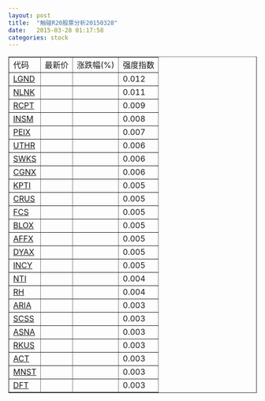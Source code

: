 ```yaml
---
layout: post
title:  "触碰R20股票分析20150328"
date:   2015-03-28 01:17:58
categories: stock
---
```

<script type="text/javascript">
var stockList = []
stockList.push('gb_lgnd');
stockList.push('gb_nlnk');
stockList.push('gb_rcpt');
stockList.push('gb_insm');
stockList.push('gb_peix');
stockList.push('gb_uthr');
stockList.push('gb_swks');
stockList.push('gb_cgnx');
stockList.push('gb_kpti');
stockList.push('gb_crus');
stockList.push('gb_fcs');
stockList.push('gb_blox');
stockList.push('gb_affx');
stockList.push('gb_dyax');
stockList.push('gb_incy');
stockList.push('gb_nti');
stockList.push('gb_rh');
stockList.push('gb_aria');
stockList.push('gb_scss');
stockList.push('gb_asna');
stockList.push('gb_rkus');
stockList.push('gb_act');
stockList.push('gb_mnst');
stockList.push('gb_dft');
</script>

<table border="1">
 <tr>
 <td>代码</td>
  <td>最新价</td>
  <td>涨跌幅(%)</td>
 <td>强度指数</td>
</tr>
  <tr id="lgnd"><td><a href="http://stock.finance.sina.com.cn/usstock/quotes/LGND.html" target="_blank">LGND</a></td><td></td><td></td><td>0.012</td></tr>
  <tr id="nlnk"><td><a href="http://stock.finance.sina.com.cn/usstock/quotes/NLNK.html" target="_blank">NLNK</a></td><td></td><td></td><td>0.011</td></tr>
  <tr id="rcpt"><td><a href="http://stock.finance.sina.com.cn/usstock/quotes/RCPT.html" target="_blank">RCPT</a></td><td></td><td></td><td>0.009</td></tr>
  <tr id="insm"><td><a href="http://stock.finance.sina.com.cn/usstock/quotes/INSM.html" target="_blank">INSM</a></td><td></td><td></td><td>0.008</td></tr>
  <tr id="peix"><td><a href="http://stock.finance.sina.com.cn/usstock/quotes/PEIX.html" target="_blank">PEIX</a></td><td></td><td></td><td>0.007</td></tr>
  <tr id="uthr"><td><a href="http://stock.finance.sina.com.cn/usstock/quotes/UTHR.html" target="_blank">UTHR</a></td><td></td><td></td><td>0.006</td></tr>
  <tr id="swks"><td><a href="http://stock.finance.sina.com.cn/usstock/quotes/SWKS.html" target="_blank">SWKS</a></td><td></td><td></td><td>0.006</td></tr>
  <tr id="cgnx"><td><a href="http://stock.finance.sina.com.cn/usstock/quotes/CGNX.html" target="_blank">CGNX</a></td><td></td><td></td><td>0.006</td></tr>
  <tr id="kpti"><td><a href="http://stock.finance.sina.com.cn/usstock/quotes/KPTI.html" target="_blank">KPTI</a></td><td></td><td></td><td>0.005</td></tr>
  <tr id="crus"><td><a href="http://stock.finance.sina.com.cn/usstock/quotes/CRUS.html" target="_blank">CRUS</a></td><td></td><td></td><td>0.005</td></tr>
  <tr id="fcs"><td><a href="http://stock.finance.sina.com.cn/usstock/quotes/FCS.html" target="_blank">FCS</a></td><td></td><td></td><td>0.005</td></tr>
  <tr id="blox"><td><a href="http://stock.finance.sina.com.cn/usstock/quotes/BLOX.html" target="_blank">BLOX</a></td><td></td><td></td><td>0.005</td></tr>
  <tr id="affx"><td><a href="http://stock.finance.sina.com.cn/usstock/quotes/AFFX.html" target="_blank">AFFX</a></td><td></td><td></td><td>0.005</td></tr>
  <tr id="dyax"><td><a href="http://stock.finance.sina.com.cn/usstock/quotes/DYAX.html" target="_blank">DYAX</a></td><td></td><td></td><td>0.005</td></tr>
  <tr id="incy"><td><a href="http://stock.finance.sina.com.cn/usstock/quotes/INCY.html" target="_blank">INCY</a></td><td></td><td></td><td>0.005</td></tr>
  <tr id="nti"><td><a href="http://stock.finance.sina.com.cn/usstock/quotes/NTI.html" target="_blank">NTI</a></td><td></td><td></td><td>0.004</td></tr>
  <tr id="rh"><td><a href="http://stock.finance.sina.com.cn/usstock/quotes/RH.html" target="_blank">RH</a></td><td></td><td></td><td>0.004</td></tr>
  <tr id="aria"><td><a href="http://stock.finance.sina.com.cn/usstock/quotes/ARIA.html" target="_blank">ARIA</a></td><td></td><td></td><td>0.003</td></tr>
  <tr id="scss"><td><a href="http://stock.finance.sina.com.cn/usstock/quotes/SCSS.html" target="_blank">SCSS</a></td><td></td><td></td><td>0.003</td></tr>
  <tr id="asna"><td><a href="http://stock.finance.sina.com.cn/usstock/quotes/ASNA.html" target="_blank">ASNA</a></td><td></td><td></td><td>0.003</td></tr>
  <tr id="rkus"><td><a href="http://stock.finance.sina.com.cn/usstock/quotes/RKUS.html" target="_blank">RKUS</a></td><td></td><td></td><td>0.003</td></tr>
  <tr id="act"><td><a href="http://stock.finance.sina.com.cn/usstock/quotes/ACT.html" target="_blank">ACT</a></td><td></td><td></td><td>0.003</td></tr>
  <tr id="mnst"><td><a href="http://stock.finance.sina.com.cn/usstock/quotes/MNST.html" target="_blank">MNST</a></td><td></td><td></td><td>0.003</td></tr>
  <tr id="dft"><td><a href="http://stock.finance.sina.com.cn/usstock/quotes/DFT.html" target="_blank">DFT</a></td><td></td><td></td><td>0.003</td></tr>
</table>

